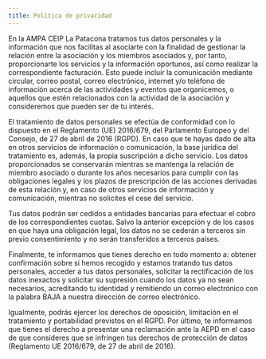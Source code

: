 ```yaml
---
title: Política de privacidad
---
```


En la AMPA CEIP La Patacona tratamos tus datos personales y la información que nos facilitas al asociarte con la finalidad de gestionar la relación entre la asociación y los miembros asociados y, por tanto, proporcionarte los servicios y la información oportunos, así como realizar la correspondiente facturación. Esto puede incluir la comunicación mediante circular, correo postal, correo electrónico, internet y/o teléfono de información acerca de las actividades y eventos que organicemos, o aquellos que estén relacionados con la actividad de la asociación y consideremos que pueden ser de tu interés.

El tratamiento de datos personales se efectúa de conformidad con lo dispuesto en el Reglamento (UE) 2016/679, del Parlamento Europeo y del Consejo, de 27 de abril de 2016 (RGPD). En caso que te hayas dado de alta en otros servicios de información o comunicación, la base jurídica del tratamiento es, además, la propia suscripción a dicho servicio. Los datos proporcionados se conservarán mientras se mantenga la relación de miembro asociado o durante los años necesarios para cumplir con las obligaciones legales y los plazos de prescripción de las acciones derivadas de esta relación y, en caso de otros servicios de información y comunicación, mientras no solicites el cese del servicio. 

Tus datos podrán ser cedidos a entidades bancarias para efectuar el cobro de los correspondientes cuotas. Salvo la anterior excepción y de los casos en que haya una obligación legal, los datos no se cederán a terceros sin previo consentimiento y no serán transferidos a terceros países.

Finalmente, te informamos que tienes derecho en todo momento a: obtener confirmación sobre si hemos recogido y estamos tratando tus datos personales, acceder a tus datos personales, solicitar la rectificación de los datos inexactos y solicitar su supresión cuando los datos ya no sean necesarios, acreditando tu identidad y remitiendo un correo electrónico con la palabra BAJA a nuestra dirección de correo electrónico.

Igualmente, podrás ejercer los derechos de oposición, limitación en el tratamiento y portabilidad previstos en el RGPD. Por último, te informamos que tienes el derecho a presentar una reclamación ante la AEPD en el caso de que consideres que se infringen tus derechos de protección de datos (Reglamento UE 2016/679, de 27 de abril de 2016).